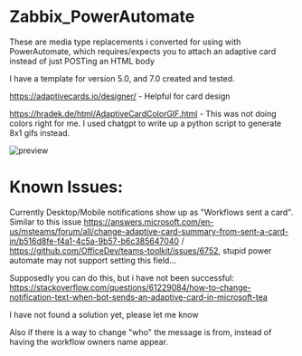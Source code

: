 # Zabbix_PowerAutomate

These are media type replacements i converted for using with PowerAutomate, which requires/expects you to attach an adaptive card instead of just POSTing an HTML body

I have a template for version 5.0, and 7.0 created and tested.

https://adaptivecards.io/designer/ - Helpful for card design

https://hradek.de/html/AdaptiveCardColorGIF.html - This was not doing colors right for me. I used chatgpt to write up a python script to generate 8x1 gifs instead.

![preview](https://i.imgur.com/SUzKuMJ.png)


# Known Issues:

Currently Desktop/Mobile notifications show up as "Workflows sent a card". Similar to this issue https://answers.microsoft.com/en-us/msteams/forum/all/change-adaptive-card-summary-from-sent-a-card-in/b516d8fe-f4a1-4c5a-9b57-b6c385647040 / https://github.com/OfficeDev/teams-toolkit/issues/6752, stupid power automate may not support setting this field...

Supposedly you can do this, but i have not been successful:
https://stackoverflow.com/questions/61229084/how-to-change-notification-text-when-bot-sends-an-adaptive-card-in-microsoft-tea

I have not found a solution yet, please let me know

Also if there is a way to change "who" the message is from, instead of having the workflow owners name appear.
